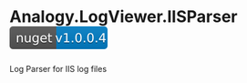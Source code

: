 # Analogy.LogViewer.IISParser   [![NuGet](Assets/nuget.svg)](https://www.nuget.org/packages/Analogy.LogViewer.IISLogsProvider//)
Log Parser for IIS log files
